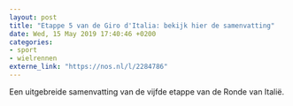 ```yaml
---
layout: post
title: "Etappe 5 van de Giro d'Italia: bekijk hier de samenvatting"
date: Wed, 15 May 2019 17:40:46 +0200
categories: 
- sport 
- wielrennen 
externe_link: "https://nos.nl/l/2284786"
---
```


Een uitgebreide samenvatting van de vijfde etappe van de Ronde van Italië.
